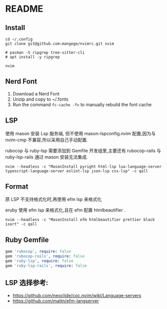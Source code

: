 # README

## Install

```
cd ~/.config
git clone git@github.com:mangege/nvimrc.git nvim

# pacman -S ripgrep tree-sitter-cli
# apt install -y ripgrep

nvim
```

## Nerd Font

1. Download a Nerd Font
2. Unzip and copy to ~/.fonts
3. Run the command `fc-cache -fv` to manually rebuild the font cache

## LSP

使用 mason 安装 Lsp 服务端, 但不使用 mason-lspconfig.nvim 配置,因为与 nvim-cmp 不兼容,所以采用自己手动配置.

rubocop 与 ruby-lsp 需要添加到 Gemfile 开发组里,主要还有 rubocop-rails 与 ruby-lsp-rails 通过 mason 安装无法集成.

`nvim --headless -c "MasonInstall pyright html-lsp lua-language-server typescript-language-server eslint-lsp json-lsp css-lsp" -c qall`

## Format

原 LSP 不支持格式化时,再使用 efm lsp 来格式化

eruby 使用 efm lsp 来格式化,且在 efm 配置 htmlbeautifier .

`nvim --headless -c "MasonInstall efm htmlbeautifier prettier black isort" -c qall`

## Ruby Gemfile

```rb
gem 'rubocop', require: false
gem 'rubocop-rails', require: false
gem 'ruby-lsp', require: false
gem 'ruby-lsp-rails', require: false
```

## LSP 选择参考:

- https://github.com/neoclide/coc.nvim/wiki/Language-servers
- https://github.com/mattn/efm-langserver
